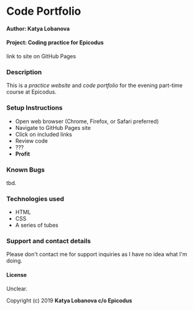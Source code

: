 # Code Portfolio
#### Author: Katya Lobanova
#### Project: Coding practice for Epicodus

link to site on GitHub Pages

### Description

This is a _practice website_ and _code portfolio_ for the evening part-time course at Epicodus.

### Setup Instructions

* Open web browser (Chrome, Firefox, or Safari preferred)
* Navigate to GitHub Pages site
* Click on included links
* Review code
* ???
* **Profit**

### Known Bugs

tbd.

### Technologies used
* HTML
* CSS
* A series of tubes

### Support and contact details
Please don't contact me for support inquiries as I have no idea what I'm doing.

#### License

Unclear.

Copyright (c) 2019 **Katya Lobanova c/o Epicodus**
